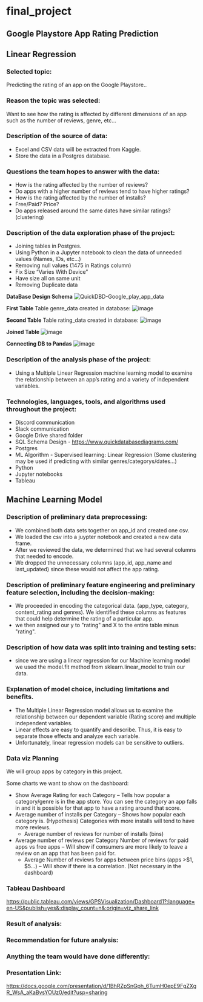 # final_project

## Google Playstore App Rating Prediction


## Linear Regression
###  Selected topic:
Predicting the rating of an app on the Google Playstore..
###  Reason the topic was selected:
Want to see how the rating is affected by different dimensions of an app such as the number of reviews, genre, etc…
###  Description of the source of data:
- Excel and CSV data will be extracted from Kaggle.
- Store the data in a Postgres database.
### Questions the team hopes to answer with the data:
- How is the rating affected by the number of reviews?
- Do apps with a higher number of reviews tend to have higher ratings?
- How is the rating affected by the number of installs?
- Free/Paid? Price? 
- Do apps released around the same dates have similar ratings? (clustering)
### Description of the data exploration phase of the project:
- Joining tables in Postgres.
- Using Python in a Jupyter notebook to clean the data of unneeded values (Names, IDs, etc…)
- Removing null values (1475 in Ratings column)
- Fix Size “Varies With Device”
- Have size all on same unit
- Removing Duplicate data


**DataBase Design Schema**
![QuickDBD-Google_play_app_data](https://user-images.githubusercontent.com/94803292/171895993-e5f2dfb9-3b5d-4855-8b6b-46da91f0f310.png)

**First Table**
Table genre_data created in database:
![image](https://user-images.githubusercontent.com/96017493/170596067-1087d67e-5fb7-4358-90ff-b5dd80a74905.png)

**Second Table**
Table rating_data created in database:
![image](https://user-images.githubusercontent.com/96017493/170605797-92e48a22-67d6-4551-b80c-ad871c611ffd.png)

**Joined Table**
![image](https://user-images.githubusercontent.com/96017493/170841657-04891652-b6fb-4392-b82f-2a49de613b83.png)


**Connecting DB to Pandas**
![image](https://user-images.githubusercontent.com/96017493/170846041-d01928c2-7d34-4e9f-b28f-34887cf1735b.png)



### Description of the analysis phase of the project:
- Using a Multiple Linear Regression machine learning model to examine the relationship between an app’s rating and a variety of independent variables.
### Technologies, languages, tools, and algorithms used throughout the project:
- Discord communication
- Slack communication
- Google Drive shared folder
- SQL Schema Design - https://www.quickdatabasediagrams.com/
- Postgres
- ML Algorithm - Supervised learning: Linear Regression (Some clustering may be used if predicting with similar genres/categorys/dates…)
- Python
- Jupyter notebooks
- Tableau

## Machine Learning Model
### Description of preliminary data preprocessing:
  - We combined both data sets together on app_id and created one csv.
  - We loaded the csv into a juypter notebook and created a new data frame. 
  - After we reviewed the data, we determined that we had several columns that needed to encode. 
  - We dropped the unnecessary columns (app_id, app_name and last_updated) since these would not affect the app rating.  
### Description of preliminary feature engineering and preliminary feature selection, including the decision-making:
  - We proceeded in encoding the categorical data. (app_type, category, content_rating and genres).  We identified these columns as features that could help determine the rating of a particular app.
  - we then assigned our y to "rating" and X to the entire table minus "rating". 
### Description of how data was split into training and testing sets:
  - since we are using a linear regression for our Machine learning model we used the model.fit method from sklearn.linear_model to train our data.  
### Explanation of model choice, including limitations and benefits.
  - The Multiple Linear Regression model allows us to examine the relationship between our dependent variable (Rating score) and multiple independent variables.
  - Linear effects are easy to quantify and describe. Thus, it is easy to separate those effects and analyze each variable.
  - Unfortunately, linear regression models can be sensitive to outliers.


### Data viz Planning

We will group apps by category in this project.

Some charts we want to show on the dashboard:

- Show Average Rating for each Category – Tells how popular a category/genre is in the app store. You can see the category an app falls in and it is possible for that app to have a rating around that score.
- Average number of installs per Category – Shows how popular each category is. (Hypothesis) Categories with more installs will tend to have more reviews.
	- Average number of reviews for number of installs (bins)
- Average number of reviews per Category
Number of reviews for paid apps vs free apps – Will show if consumers are more likely to leave a review on an app that has been paid for.
	- Average Number of reviews for apps between price bins (apps >$1, $5…) – Will show if there is a correlation. (Not necessary in the dashboard)

### Tableau Dashboard
https://public.tableau.com/views/GPSVisualization/Dashboard1?:language=en-US&publish=yes&:display_count=n&:origin=viz_share_link


### Result of analysis:
### Recommendation for future analysis:
### Anything the team would have done differently:

### Presentation Link:
https://docs.google.com/presentation/d/1BhRZpSnGph_6TumH0epE9FgZXgR_WsA_aKaBvsYOUz0/edit?usp=sharing

